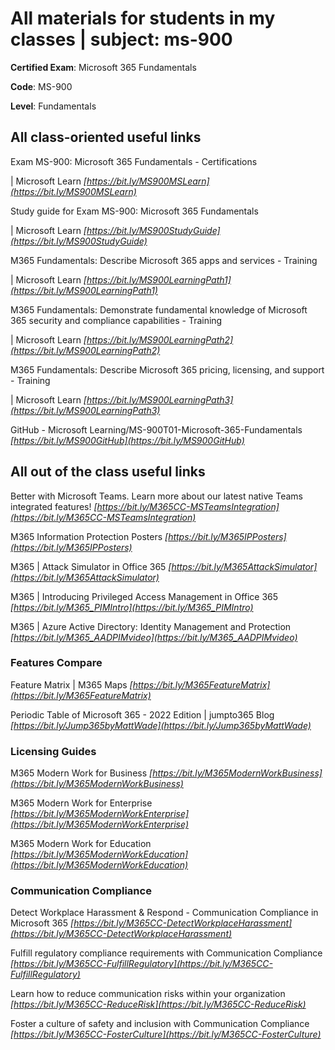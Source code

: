 # All materials for students in my classes | subject: ms-900

**Certified Exam**: Microsoft 365 Fundamentals

**Code**: MS-900

**Level**: Fundamentals

## All class-oriented useful links
Exam MS-900: Microsoft 365 Fundamentals - Certifications

| Microsoft Learn
_[https://bit.ly/MS900MSLearn](https://bit.ly/MS900MSLearn)_

Study guide for Exam MS-900: Microsoft 365 Fundamentals

| Microsoft Learn
_[https://bit.ly/MS900StudyGuide](https://bit.ly/MS900StudyGuide)_

M365 Fundamentals: Describe Microsoft 365 apps and services - Training

| Microsoft Learn
_[https://bit.ly/MS900LearningPath1](https://bit.ly/MS900LearningPath1)_

M365 Fundamentals: Demonstrate fundamental knowledge of Microsoft 365 security and compliance capabilities - Training

| Microsoft Learn
_[https://bit.ly/MS900LearningPath2](https://bit.ly/MS900LearningPath2)_

M365 Fundamentals: Describe Microsoft 365 pricing, licensing, and support - Training

| Microsoft Learn
_[https://bit.ly/MS900LearningPath3](https://bit.ly/MS900LearningPath3)_

GitHub - Microsoft Learning/MS-900T01-Microsoft-365-Fundamentals
_[https://bit.ly/MS900GitHub](https://bit.ly/MS900GitHub)_



## All out of the class useful links
Better with Microsoft Teams. Learn more about our latest native Teams integrated features!
_[https://bit.ly/M365CC-MSTeamsIntegration](https://bit.ly/M365CC-MSTeamsIntegration)_

M365 Information Protection Posters
_[https://bit.ly/M365IPPosters](https://bit.ly/M365IPPosters)_

M365 | Attack Simulator in Office 365
_[https://bit.ly/M365AttackSimulator](https://bit.ly/M365AttackSimulator)_

M365 | Introducing Privileged Access Management in Office 365
_[https://bit.ly/M365_PIMIntro](https://bit.ly/M365_PIMIntro)_

M365 | Azure Active Directory: Identity Management and Protection
_[https://bit.ly/M365_AADPIMvideo](https://bit.ly/M365_AADPIMvideo)_


### Features Compare
Feature Matrix | M365 Maps
_[https://bit.ly/M365FeatureMatrix](https://bit.ly/M365FeatureMatrix)_

Periodic Table of Microsoft 365 - 2022 Edition | jumpto365 Blog
_[https://bit.ly/Jump365byMattWade](https://bit.ly/Jump365byMattWade)_


### Licensing Guides
M365 Modern Work for Business
_[https://bit.ly/M365ModernWorkBusiness](https://bit.ly/M365ModernWorkBusiness)_

M365 Modern Work for Enterprise
_[https://bit.ly/M365ModernWorkEnterprise](https://bit.ly/M365ModernWorkEnterprise)_

M365 Modern Work for Education
_[https://bit.ly/M365ModernWorkEducation](https://bit.ly/M365ModernWorkEducation)_


### Communication Compliance
Detect Workplace Harassment & Respond - Communication Compliance in Microsoft 365
_[https://bit.ly/M365CC-DetectWorkplaceHarassment](https://bit.ly/M365CC-DetectWorkplaceHarassment)_


Fulfill regulatory compliance requirements with Communication Compliance​
_[https://bit.ly/M365CC-FulfillRegulatory](https://bit.ly/M365CC-FulfillRegulatory)_

Learn how to reduce communication risks within your organization
_[https://bit.ly/M365CC-ReduceRisk](https://bit.ly/M365CC-ReduceRisk)_

Foster a culture of safety and inclusion with Communication Compliance​
_[https://bit.ly/M365CC-FosterCulture](https://bit.ly/M365CC-FosterCulture)_
